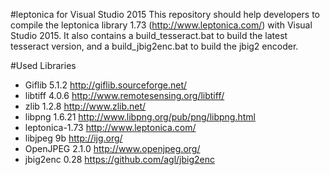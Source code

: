 #leptonica for Visual Studio 2015
This repository should help developers to compile the leptonica library 1.73 (http://www.leptonica.com/) with Visual Studio 2015. It also contains a build_tesseract.bat to build the latest tesseract version, and a build_jbig2enc.bat to build the jbig2 encoder. 


#Used Libraries
* Giflib 5.1.2  http://giflib.sourceforge.net/
* libtiff 4.0.6  http://www.remotesensing.org/libtiff/
* zlib 1.2.8 http://www.zlib.net/
* libpng 1.6.21  http://www.libpng.org/pub/png/libpng.html
* leptonica-1.73 http://www.leptonica.com/
* libjpeg 9b http://ijg.org/
* OpenJPEG 2.1.0 http://www.openjpeg.org/
* jbig2enc 0.28 https://github.com/agl/jbig2enc
